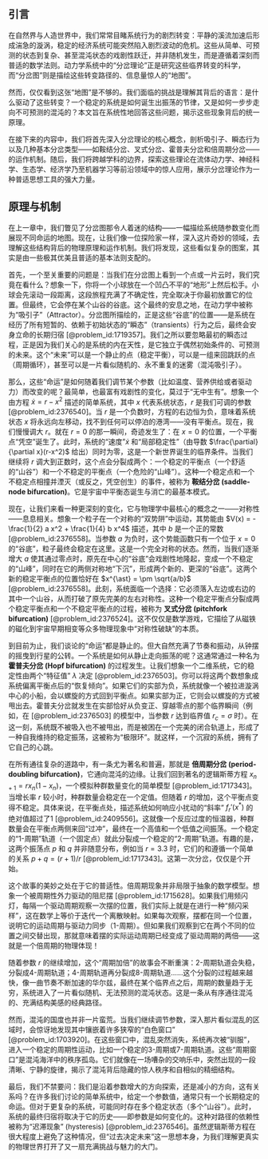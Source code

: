 ## 引言
在自然界与人造世界中，我们常常目睹系统行为的剧烈转变：平静的溪流加速后形成湍急的漩涡，稳定的经济系统可能突然陷入剧烈波动的危机。这些从简单、可预测的状态到复杂、甚至混沌状态的戏剧性跃迁，并非随机发生，而是遵循着深刻而普适的数学法则。动力学系统中的“分岔理论”正是研究这些临界转变的科学，而“分岔图”则是描绘这些转变路径的、信息量惊人的“地图”。

然而，仅仅看到这张“地图”是不够的。我们面临的挑战是理解其背后的语言：是什么驱动了这些转变？一个稳定的系统是如何诞生出振荡的节律，又是如何一步步走向不可预测的混沌的？本文旨在系统性地回答这些问题，揭示这些现象背后的统一原理。

在接下来的内容中，我们将首先深入分岔理论的核心概念，剖析吸引子、瞬态行为以及几种基本分岔类型——如鞍结分岔、叉式分岔、霍普夫分岔和倍周期分岔——的运作机制。随后，我们将跨越学科的边界，探索这些理论在流体动力学、神经科学、生态学、经济学乃至机器学习等前沿领域中的惊人应用，展示分岔理论作为一种普适思想工具的强大力量。

## 原理与机制

在上一章中，我们瞥见了分岔图那令人着迷的结构——一幅描绘系统随参数变化而展现不同命运的地图。现在，让我们像一位探险家一样，深入这片奇妙的领域，去理解这些结构背后的物理原理和运作机制。我们将发现，这些看似复杂的图案，其实是由一些极其优美且普适的基本法则支配的。

首先，一个至关重要的问题是：当我们在分岔图上看到一个点或一片云时，我们究竟在看什么？想象一下，你将一个小球放在一个凹凸不平的“地形”上然后松手。小球会先滚动一段距离，这段旅程充满了不确定性，完全取决于你最初放置它的位置。但最终，它会停在某个山谷的谷底。这个最终的安息之地，在动力学中被称为“吸引子”（Attractor）。分岔图所描绘的，正是这些“谷底”的位置——是系统在经历了所有短暂的、依赖于初始状态的“瞬态”（transients）行为之后，最终会安身立命的长期归宿 [@problem_id:1719357]。我们之所以要忽略最初的瞬态过程，正是因为我们关心的是系统的内在天性，是它独立于偶然初始条件的、可预测的未来。这个“未来”可以是一个静止的点（稳定平衡），可以是一组来回跳跃的点（周期循环），甚至可以是一片看似随机的、永不重复的迷雾（混沌吸引子）。

那么，这些“命运”是如何随着我们调节某个参数（比如温度、营养供给或者驱动力）而改变的呢？最简单，也最富有戏剧性的变化，莫过于“无中生有”。想象一个由方程 $\dot{x} = r - x^2$ 描述的简单系统，其中 $x$ 代表系统状态，$r$ 是我们可调的参数 [@problem_id:2376540]。当 $r$ 是一个负数时，方程的右边恒为负，意味着系统状态 $x$ 将永远向左移动，找不到任何可以停泊的港湾——没有平衡点。现在，我们慢慢调大 $r$。就在 $r=0$ 的那一瞬间，奇迹发生了：在 $x=0$ 的位置，一个平衡点“凭空”诞生了。此时，系统的“速度”$\dot{x}$ 和“局部稳定性”（由导数 $\frac{\partial}{\partial x}(r-x^2)$ 给出）同时为零，这是一个新世界诞生的临界条件。当我们继续将 $r$ 调大到正数时，这个点会分裂成两个：一个稳定的平衡点（一个舒适的“山谷”）和一个不稳定的平衡点（一个危险的“山峰”）。这种一个稳定点和一个不稳定点相撞并湮灭（或反之，凭空创生）的事件，被称为 **鞍结分岔 (saddle-node bifurcation)**。它是宇宙中平衡态诞生与消亡的最基本模式。

现在，让我们来看一种更深刻的变化，它与物理学中最核心的概念之一——对称性——息息相关。想象一个粒子在一个对称的“双势阱”中运动，其势能由 $V(x) = -\frac{1}{2} a x^2 + \frac{1}{4} b x^4$ 描述，其中 $b$ 是一个正的常数 [@problem_id:2376558]。当参数 $a$ 为负时，这个势能函数只有一个位于 $x=0$ 的“谷底”，粒子最终会稳定在这里。这是一个完全对称的状态。然而，当我们逐渐增大 $a$ 使其通过零点时，原先在中心的“谷底”会戏剧性地隆起，变成一个不稳定的“山峰”，同时在它的两侧对称地“下沉”，形成两个新的、更深的“谷底”。这两个新的稳定平衡点的位置恰好在 $x^{\ast} = \pm \sqrt{a/b}$ [@problem_id:2376558]。此刻，系统面临一个选择：它必须落入左边或右边的其中一个山谷，从而打破了原先完美的左右对称性。这种一个稳定平衡点分裂成两个稳定平衡点和一个不稳定平衡点的过程，被称为 **叉式分岔 (pitchfork bifurcation)** [@problem_id:2376524]。这不仅仅是数学游戏，它描绘了从磁铁的磁化到宇宙早期相变等众多物理现象中“对称性破缺”的本质。

到目前为止，我们谈论的“命运”都是静止的。但大自然充满了节奏和振动，从钟摆的摇曳到行星的公转。一个系统是如何从静止走向振荡的呢？这通常通过一种名为 **霍普夫分岔 (Hopf bifurcation)** 的过程发生。让我们想象一个二维系统，它的稳定性由两个“特征值” $\lambda$ 决定 [@problem_id:2376503]。你可以将这两个数想象成系统偏离平衡点后的“恢复倾向”。如果它们的实部为负，系统就像一个被拉进漩涡中心的小船，会以螺旋的方式回到平衡点。如果实部为正，它则会以螺旋的方式被甩出去。霍普夫分岔就发生在实部恰好从负变正、穿越零点的那个临界瞬间（例如，在 [@problem_id:2376503] 的模型中，当参数 $r$ 达到临界值 $r_c = \sigma$ 时）。在这一刻，系统既不被吸入也不被甩出，而是被困在一个完美的闭合轨道上，形成了一种自我维持的稳定振荡，这被称为“极限环”。就这样，一个沉寂的系统，拥有了它自己的心跳。

在所有通往复杂的道路中，有一条尤为著名和普遍，那就是 **倍周期分岔 (period-doubling bifurcation)**，它通向混沌的边缘。让我们回到著名的逻辑斯蒂方程 $x_{n+1} = r x_n (1 - x_n)$，一个模拟种群数量变化的简单模型 [@problem_id:1717343]。当增长率 $r$ 较小时，种群数量会稳定在一个定值。但随着 $r$ 的增加，这个平衡点变得不稳定。具体来说，在平衡点处，描述系统如何响应小扰动的“斜率” $f_r'(x^\ast)$ 的绝对值超过了1 [@problem_id:2409556]。这就像一个反应过度的恒温器，种群数量会在平衡点两侧来回“过冲”，最终在一个高值和一个低值之间振荡。一个稳定的“1-周期”轨道（一个固定点）就此分裂成一个稳定的“2-周期”轨道。有趣的是，这两个振荡点 $p$ 和 $q$ 并非随意分布，例如当 $r=3.3$ 时，它们的和遵循一个简单的关系 $p+q = (r+1)/r$ [@problem_id:1717343]。这第一次分岔，仅仅是个开始。

这个故事的美妙之处在于它的普适性。倍周期现象并非局限于抽象的数学模型。想象一个被周期性外力驱动的阻尼摆 [@problem_id:1715628]。如果我们用频闪灯，每隔一个驱动周期观察一次摆的位置，我们实际上就是在进行一种“频闪采样”，这在数学上等价于迭代一个离散映射。如果每次观察，摆都在同一个位置，说明它的运动周期与驱动力同步（1-周期）。但如果我们观察到它在两个不同的位置之间交替出现，那就意味着摆的实际运动周期已经变成了驱动周期的两倍——这就是一个倍周期的物理体现！

随着参数 $r$ 的继续增加，这个“周期加倍”的故事会不断重演：2-周期轨道会失稳，分裂成4-周期轨道；4-周期轨道再分裂成8-周期轨道……这个分裂的过程越来越快，像一曲节奏不断加速的华尔兹，最终在某个临界点之后，周期的数量趋于无穷，系统进入了一片看似随机、无法预测的混沌状态。这是一条从有序通往混沌的、充满结构美感的经典路径。

然而，混沌的国度也并非一片蛮荒。当我们继续调节参数，深入那片看似混乱的区域时，会惊讶地发现其中镶嵌着许多狭窄的“白色窗口” [@problem_id:1703920]。在这些窗口中，混乱突然消失，系统再次被“驯服”，进入一个稳定的周期性运动，比如一个稳定的3-周期或7-周期轨道。这些“周期窗口”是混沌海洋中的秩序孤岛。它们就像在一场嘈杂的交响乐中，突然出现的一段清晰、宁静的旋律，揭示了混沌背后隐藏的惊人秩序和自相似的精细结构。

最后，我们不禁要问：我们是沿着参数增大的方向探索，还是减小的方向，这有关系吗？在许多我们讨论的简单系统中，给定一个参数值，通常只有一个长期稳定的命运。但对于更复杂的系统，可能同时存在多个稳定状态（多个“山谷”）。此时，系统的最终归宿将取决于它的历史——即参数是如何变化的。这种对路径的依赖性被称为“迟滞现象” (hysteresis) [@problem_id:2376546]。虽然逻辑斯蒂方程在很大程度上避免了这种情况，但“过去决定未来”这一思想本身，为我们理解更真实的物理世界打开了又一扇充满挑战与魅力的大门。